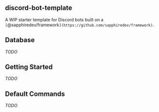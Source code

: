 ## discord-bot-template

A WIP starter template for Discord bots built on a `[`@sapphiredev/framework`](https://github.com/sapphiredev/framework)`.

## Database

_TODO_

## Getting Started

_TODO_

## Default Commands

_TODO_
